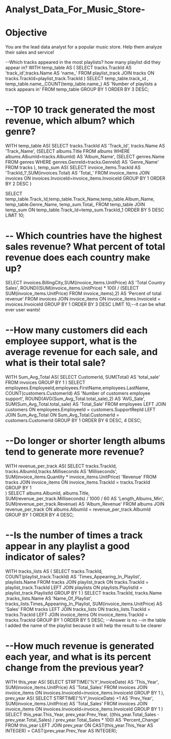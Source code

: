 # Analyst_Data_For_Music_Store-
# Objective
You are the lead data analyst for a popular music store. Help them analyze their sales and service!

--Which tracks appeared in the most playlists? how many playlist did they appear in?
WITH temp_table AS (
  SELECT tracks.TrackId  AS 'track_id',tracks.Name AS 'name_' 
	FROM playlist_track
  JOIN tracks ON tracks.TrackId=playlist_track.TrackId
)
SELECT temp_table.track_id , temp_table.name_,COUNT(temp_table.name_) AS
  'Number of playlists a track appears in' FROM temp_table
GROUP BY 1
ORDER BY 3 DESC;


# --TOP 10 track generated the most revenue, which album? which genre?
WITH
 temp_table AS(
    SELECT tracks.TrackId AS 'Track_Id', tracks.Name AS 'Track_Name', 
	(SELECT albums.Title FROM albums WHERE albums.AlbumId=tracks.AlbumId) AS 'Album_Name',
	(SELECT genres.Name FROM genres WHERE genres.GenreId=tracks.GenreId) AS 'Genre_Name'
	FROM tracks
),
 temp_sum AS(
	SELECT invoice_items.TrackId AS 'TrackId_1',SUM(invoices.Total) AS 'Total_'
	FROM invoice_items 
	JOIN invoices ON invoices.InvoiceId=invoice_items.InvoiceId
	GROUP BY 1
	ORDER BY 2 DESC
 )

 SELECT temp_table.Track_Id,temp_table.Track_Name,temp_table.Album_Name,
	temp_table.Genre_Name, temp_sum.Total_
	FROM temp_table
 JOIN temp_sum ON temp_table.Track_Id=temp_sum.TrackId_1
 ORDER BY 5 DESC
 LIMIT 10;
 
 
 # -- Which countries have the highest sales revenue? What percent of total revenue does each country make up?
SELECT invoices.BillingCity,SUM(invoice_items.UnitPrice) AS 'Total Country Sales', 
	ROUND((SUM(invoice_items.UnitPrice) * 100) / (SELECT SUM(invoice_items.UnitPrice) 
	FROM invoice_items),2) AS 'Percent of total revenue'
FROM invoices 
JOIN invoice_items ON invoice_items.InvoiceId = invoices.InvoiceId
GROUP BY 1
ORDER BY 3 DESC
LIMIT 10;--it can be what ever user wants!


# --How many customers did each employee support, what is the average revenue for each sale, and what is their total sale?
WITH Sum_Avg_Total AS(
	SELECT CustomerId, SUM(Total) AS 'total_sale' 
	FROM invoices
	GROUP BY 1
)
SELECT employees.EmployeeId,employees.FirstName,employees.LastName,
	COUNT(customers.CustomerId) AS 'Number of customers employee support', 
	ROUND(AVG(Sum_Avg_Total.total_sale),2) AS 'AVG_Sale', SUM(Sum_Avg_Total.total_sale) 
	AS 'Total_Sale' 
FROM employees 
LEFT JOIN customers ON employees.EmployeeId = customers.SupportRepId
LEFT JOIN Sum_Avg_Total ON Sum_Avg_Total.CustomerId = customers.CustomerId
GROUP BY 1
ORDER BY 6 DESC, 4 DESC;


# --Do longer or shorter length albums tend to generate more revenue?
WITH revenue_per_track AS(
	SELECT tracks.TrackId, tracks.AlbumId,tracks.Milliseconds AS 'Milliseconds',
		SUM(invoice_items.Quantity * invoice_items.UnitPrice) 'Revenue'
	FROM tracks 
	JOIN invoice_items ON invoice_items.TrackId = tracks.TrackId
	GROUP BY 1	
)
SELECT albums.AlbumId, albums.Title, SUM(revenue_per_track.Milliseconds) / 1000 / 60 AS
	'Length_Albums_Min', SUM(revenue_per_track.Revenue) AS 'Album_Revenue'
FROM albums 
JOIN revenue_per_track ON albums.AlbumId = revenue_per_track.AlbumId
GROUP BY 1
ORDER BY 4 DESC;


# --Is the number of times a track appear in any playlist a good indicator of sales?
WITH tracks_lists AS (
	SELECT tracks.TrackId, COUNT(playlist_track.TrackId) AS 
		'Times_Appearing_In_Playlist', playlists.Name
	FROM tracks 
	JOIN playlist_track ON tracks.TrackId = playlist_track.TrackId
	LEFT JOIN playlists ON playlists.PlaylistId = playlist_track.PlaylistId
	GROUP BY 1
)
SELECT tracks.TrackId, tracks.Name ,tracks_lists.Name AS 
	'Name_Of_Playlist', tracks_lists.Times_Appearing_In_Playlist, 
	SUM(invoice_items.UnitPrice) AS 'Sales'
FROM tracks
LEFT JOIN tracks_lists ON tracks_lists.TrackId = tracks.TrackId
LEFT JOIN invoice_items ON invoice_items.TrackId = tracks.TrackId
GROUP BY 1
ORDER BY 5 DESC;
--Answer is no
--in the table I added the name of the playlist because it will help the result to be clearer


# --How much revenue is generated each year, and what is its percent change from the previous year?
WITH 
this_year AS(
	SELECT STRFTIME('%Y',InvoiceDate) AS 'This_Year', SUM(invoice_items.UnitPrice) AS
		'Total_Sales' 
	FROM invoices
	JOIN invoice_items ON invoices.InvoiceId=invoice_items.InvoiceId
	GROUP BY 1
),
prev_year AS(
	SELECT STRFTIME('%Y',InvoiceDate) +1 AS 'Prev_Year', SUM(invoice_items.UnitPrice) AS
		'Total_Sales' 
	FROM invoices
	JOIN invoice_items ON invoices.InvoiceId=invoice_items.InvoiceId
	GROUP BY 1
)
SELECT this_year.This_Year, prev_year.Prev_Year, 
	((this_year.Total_Sales - prev_year.Total_Sales) / prev_year.Total_Sales * 100) AS 
	'Percent_Change' FROM this_year
LEFT JOIN prev_year ON CAST(this_year.This_Year AS INTEGER) = CAST(prev_year.Prev_Year AS INTEGER);
